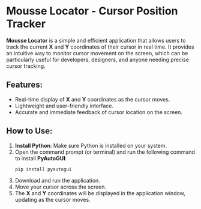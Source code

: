 # Mousse Locator - Cursor Position Tracker

**Mousse Locator** is a simple and efficient application that allows users to track the current **X** and **Y** coordinates of their cursor in real time. It provides an intuitive way to monitor cursor movement on the screen, which can be particularly useful for developers, designers, and anyone needing precise cursor tracking.

## Features:
- Real-time display of **X** and **Y** coordinates as the cursor moves.
- Lightweight and user-friendly interface.
- Accurate and immediate feedback of cursor location on the screen.

## How to Use:
1. **Install Python**: Make sure Python is installed on your system.
2. Open the command prompt (or terminal) and run the following command to install **PyAutoGUI**:
   ```bash
   pip install pyautogui
3. Download and run the application.
4. Move your cursor across the screen.
5. The **X** and **Y** coordinates will be displayed in the application window, updating as the cursor moves.
